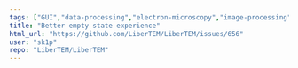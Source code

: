 ```yaml
---
tags: ["GUI","data-processing","electron-microscopy","image-processing","python"]
title: "Better empty state experience"
html_url: "https://github.com/LiberTEM/LiberTEM/issues/656"
user: "sk1p"
repo: "LiberTEM/LiberTEM"
---
```


